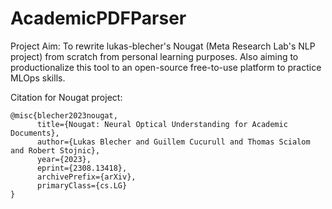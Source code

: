 # AcademicPDFParser

Project Aim: To rewrite lukas-blecher's Nougat (Meta Research Lab's NLP project) from scratch from personal learning purposes. Also aiming to productionalize this tool to an open-source free-to-use platform to practice MLOps skills.

Citation for Nougat project:

```
@misc{blecher2023nougat,
      title={Nougat: Neural Optical Understanding for Academic Documents}, 
      author={Lukas Blecher and Guillem Cucurull and Thomas Scialom and Robert Stojnic},
      year={2023},
      eprint={2308.13418},
      archivePrefix={arXiv},
      primaryClass={cs.LG}
}
```
